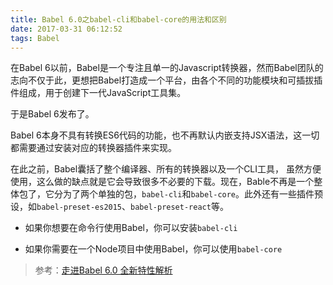 ```yaml
---
title: Babel 6.0之babel-cli和babel-core的用法和区别
date: 2017-03-31 06:12:52
tags: Babel
---
```


在Babel 6以前，Babel是一个专注且单一的Javascript转换器，然而Babel团队的志向不仅于此，更想把Babel打造成一个平台，由各个不同的功能模块和可插拔插件组成，用于创建下一代JavaScript工具集。

于是Babel 6发布了。

Babel 6本身不具有转换ES6代码的功能，也不再默认内嵌支持JSX语法，这一切都需要通过安装对应的转换器插件来实现。

<!-- more -->

在此之前，Babel囊括了整个编译器、所有的转换器以及一个CLI工具， 虽然方便使用，这么做的缺点就是它会导致很多不必要的下载。现在，Bable不再是一个整体包了，它分为了两个单独的包，`babel-cli`和`babel-core`。此外还有一些插件预设，如`babel-preset-es2015`、`babel-preset-react`等。

* 如果你想要在命令行使用Babel，你可以安装`babel-cli`
 
* 如果你需要在一个Node项目中使用Babel，你可以使用`babel-core`


> 参考：[走进Babel 6.0 全新特性解析](http://www.csdn.net/article/2015-11-17/2826233)